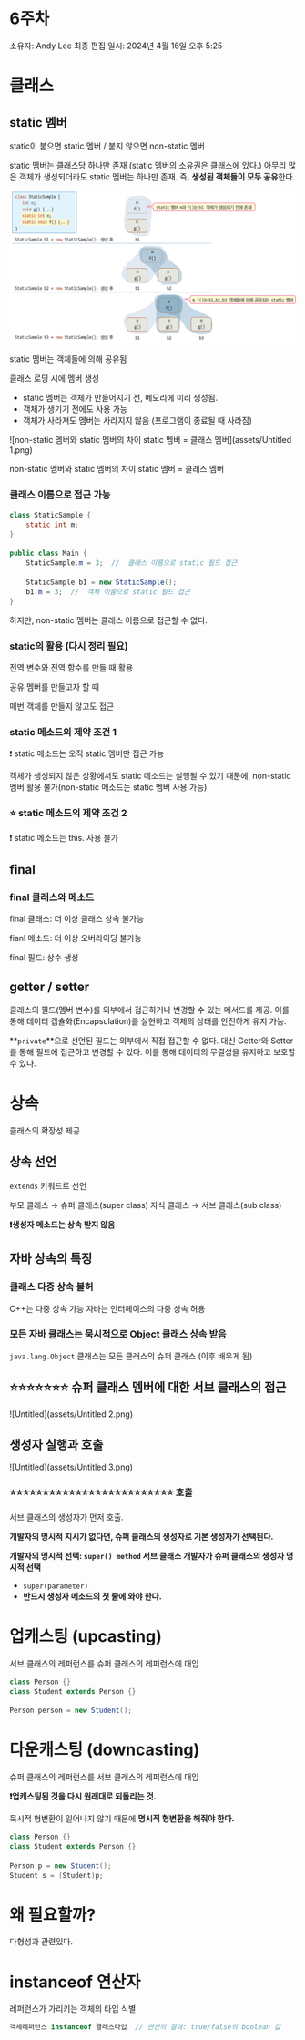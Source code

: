 # 6주차

소유자: Andy Lee
최종 편집 일시: 2024년 4월 16일 오후 5:25

# 클래스

## static 멤버

static이 붙으면 static 멤버 / 붙지 않으면 non-static 멤버

static 멤버는 클래스당 하나만 존재 (static 멤버의 소유권은 클래스에 있다.)
아무리 많은 객체가 생성되더라도 static 멤버는 하나만 존재.
즉, **생성된 객체들이 모두 공유**한다.

![static 멤버는 객체들에 의해 공유됨](assets/Untitled.png)

static 멤버는 객체들에 의해 공유됨

클래스 로딩 시에 멤버 생성

- static 멤버는 객체가 만들어지기 전, 메모리에 미리 생성됨.
- 객체가 생기기 전에도 사용 가능
- 객체가 사라져도 멤버는 사라지지 않음 (프로그램이 종료될 때 사라짐)

![non-static 멤버와 static 멤버의 차이
static 멤버 = 클래스 멤버](assets/Untitled 1.png)

non-static 멤버와 static 멤버의 차이
static 멤버 = 클래스 멤버

### 클래스 이름으로 접근 가능

```java
class StaticSample {
	static int m;
}

public class Main {
	StaticSample.m = 3;  //  클래스 이름으로 static 필드 접근
	
	StaticSample b1 = new StaticSample();
	b1.m = 3;  //  객체 이름으로 static 필드 접근
}
```

하지만, non-static 멤버는 클래스 이름으로 접근할 수 없다.

### static의 활용 (다시 정리 필요)

전역 변수와 전역 함수를 만들 때 활용

공유 멤버를 만들고자 할 때

매번 객체를 만들지 않고도 접근

### static 메소드의 제약 조건 1

<aside>
❗ static 메소드는 오직 static 멤버만 접근 가능

</aside>

객체가 생성되지 않은 상황에서도 static 메소드는 실행될 수 있기 때문에, non-static 멤버 활용 불가(non-static 메소드는 static 멤버 사용 가능)

### ⭐ static 메소드의 제약 조건 2

<aside>
❗ static 메소드는 this. 사용 불가

</aside>

## final

### final 클래스와 메소드

final 클래스: 더 이상 클래스 상속 불가능

fianl 메소드: 더 이상 오버라이딩 불가능

final 필드: 상수 생성

## getter / setter

클래스의 필드(멤버 변수)를 외부에서 접근하거나 변경할 수 있는 메서드를 제공.
이를 통해 데이터 캡슐화(Encapsulation)를 실현하고 객체의 상태를 안전하게 유지 가능.

**`private`**으로 선언된 필드는 외부에서 직접 접근할 수 없다. 대신 Getter와 Setter를 통해 필드에 접근하고 변경할 수 있다. 이를 통해 데이터의 무결성을 유지하고 보호할 수 있다.

# 상속

클래스의 확장성 제공

## 상속 선언

`extends` 키워드로 선언

부모 클래스 → 슈퍼 클래스(super class)
자식 클래스 → 서브 클래스(sub class)

**❗생성자 메소드는 상속 받지 않음**

## 자바 상속의 특징

### 클래스 다중 상속 불허

C++는 다중 상속 가능
자바는 인터페이스의 다중 상속 허용

### 모든 자바 클래스는 묵시적으로 Object 클래스 상속 받음

`java.lang.Object` 클래스는 모든 클래스의 슈퍼 클래스 (이후 배우게 됨)

## ⭐⭐⭐⭐⭐⭐⭐ 슈퍼 클래스 멤버에 대한 서브 클래스의 접근

![Untitled](assets/Untitled 2.png)

## 생성자 실행과 호출

![Untitled](assets/Untitled 3.png)

### ⭐⭐⭐⭐⭐⭐⭐⭐⭐⭐⭐⭐⭐⭐⭐⭐⭐⭐⭐⭐⭐⭐⭐⭐⭐ 호출

서브 클래스의 생성자가 먼저 호출.

**개발자의 명시적 지시가 없다면, 슈퍼 클래스의 생성자로 기본 생성자가 선택된다.**

**개발자의 명시적 선택: `super() method` 
서브 클래스 개발자가 슈퍼 클래스의 생성자 명시적 선택**

- `super(parameter)`
- **반드시 생성자 메소드의 첫 줄에 와야 한다.**

# 업캐스팅 (upcasting)

서브 클래스의 레퍼런스를 슈퍼 클래스의 레퍼런스에 대입

```java
class Person {}
class Student extends Person {}

Person person = new Student();
```

# 다운캐스팅 (downcasting)

슈퍼 클래스의 레퍼런스를 서브 클래스의 레퍼런스에 대입

**❗업캐스팅된 것을 다시 원래대로 되돌리는 것.**

묵시적 형변환이 일어나지 않기 때문에 **명시적 형변환을 해줘야 한다.**

```java
class Person {}
class Student extends Person {}

Person p = new Student();
Student s = (Student)p;
```

# 왜 필요할까?

다형성과 관련있다.

# instanceof 연산자

레퍼런스가 가리키는 객체의 타입 식별

```java
객체레퍼런스 instanceof 클래스타입  // 연산의 결과: true/false의 boolean 값
```